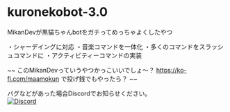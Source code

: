 # kuronekobot-3.0

MikanDevが黒猫ちゃんbotをガチってめっちゃよくしたやつ

・シャーデイングに対応
・音楽コマンドを一体化
・多くのコマンドをスラッシュコマンドに
・アクティビティーコマンドの実装

~~ このMikanDevっていうやつかっこいいでしょ～？ https://ko-fi.com/maamokun で投げ銭でもやったら？ ~~

バグなどがあった場合Discordでお知らせください。<br>
[![Discord](https://discordapp.com/api/guilds/867038364552396860/widget.png?style=banner4)](https://discord.gg/Y6w5Jv3EAR)

